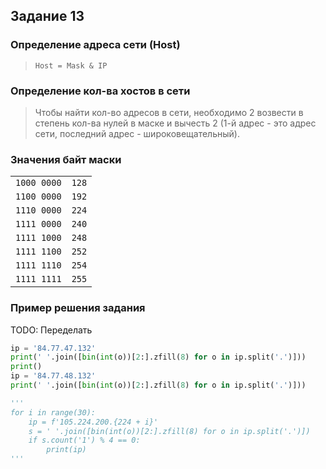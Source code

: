 ## Задание 13

### Определение адреса сети (Host)
> <code>Host = Mask & IP</code>

### Определение кол-ва хостов в сети
> Чтобы найти кол-во адресов в сети, необходимо 2 возвести в степень кол-ва нулей в маске и вычесть 2 (1-й адрес - это адрес сети, последний адрес - широковещательный).

### Значения байт маски

<table class="docutils align-default">
    <tbody>
        <tr class="row-even">
            <td><code><span>1000 0000</span></code></td>
            <td><code>128</code></td>
        </tr>
        <tr class="row-even">
            <td><code><span>1100 0000</span></code></td>
            <td><code>192</code></td>
        </tr>
        <tr class="row-even">
            <td><code><span>1110 0000</span></code></td>
            <td><code>224</code></td>
        </tr>
        <tr class="row-even">
            <td><code><span>1111 0000</span></code></td>
            <td><code>240</code></td>
        </tr>
        <tr class="row-even">
            <td><code><span>1111 1000</span></code></td>
            <td><code>248</code></td>
        </tr>
        <tr class="row-even">
            <td><code><span>1111 1100</span></code></td>
            <td><code>252</code></td>
        </tr>
        <tr class="row-even">
            <td><code><span>1111 1110</span></code></td>
            <td><code>254</code></td>
        </tr>
        <tr class="row-even">
            <td><code><span>1111 1111</span></code></td>
            <td><code>255</code></td>
        </tr>
    </tbody>
</table>


### Пример решения задания

TODO: Переделать 

```python
ip = '84.77.47.132'
print(' '.join([bin(int(o))[2:].zfill(8) for o in ip.split('.')]))
print()
ip = '84.77.48.132'
print(' '.join([bin(int(o))[2:].zfill(8) for o in ip.split('.')]))

'''
for i in range(30):
    ip = f'105.224.200.{224 + i}'
    s = ' '.join([bin(int(o))[2:].zfill(8) for o in ip.split('.')])
    if s.count('1') % 4 == 0:
        print(ip)
'''
```